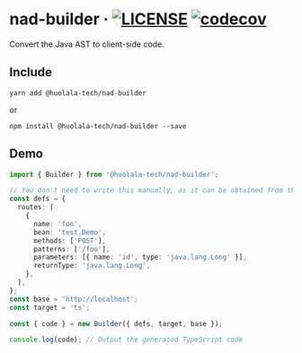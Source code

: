 # nad-builder · [![LICENSE](https://img.shields.io/npm/l/@huolala-tech/nad-builder)](LICENSE.txt) [![codecov](https://codecov.io/gh/HuolalaTech/nad-builder/branch/main/graph/badge.svg?token=L7MHGWDORY)](https://codecov.io/gh/HuolalaTech/nad-builder)

Convert the Java AST to client-side code.

## Include

```shell
yarn add @huolala-tech/nad-builder
```

or

```shell
npm install @huolala-tech/nad-builder --save
```

## Demo

```typescript
import { Builder } from '@huolala-tech/nad-builder';

// You don't need to write this manually, as it can be obtained from the Java service.
const defs = {
  routes: [
    {
      name: 'foo',
      bean: 'test.Demo',
      methods: ['POST'],
      patterns: ['/foo'],
      parameters: [{ name: 'id', type: 'java.lang.Long' }],
      returnType: 'java.lang.Long',
    },
  ],
};
const base = 'http://localhost';
const target = 'ts';

const { code } = new Builder({ defs, target, base });

console.log(code); // Output the generated TypeScript code
```
